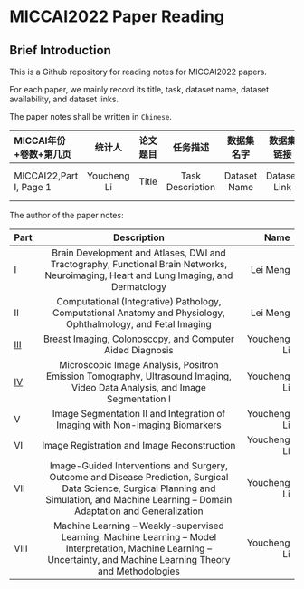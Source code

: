# MICCAI2022 Paper Reading

## Brief Introduction

This is a Github repository for reading notes for MICCAI2022 papers. 

For each paper, we mainly record its title, task, dataset name, dataset availability, and dataset links.

The paper notes shall be written in ``Chinese``.


| MICCAI年份+卷数+第几页|统计人 |   论文题目|任务描述|数据集名字	|数据集链接	|任务具体描述| 
| :----|:---: |   :---:|:---:|:---:	|:---:	|---:| 
|MICCAI22,Part I, Page 1|Youcheng Li|   Title|Task Description|Dataset Name|Dataset Link	|Task Detailed Description| 


The author of the paper notes: 

| Part | Description | Name |
| :--- | :---: |---: |
|I     | Brain Development and Atlases, DWI and Tractography, Functional Brain Networks, Neuroimaging, Heart and Lung Imaging, and Dermatology |Lei Meng |
|II    | Computational (Integrative) Pathology, Computational Anatomy and Physiology, Ophthalmology, and Fetal Imaging |Lei Meng |
|[III](Part%20III/notes.md)   | Breast Imaging, Colonoscopy, and Computer Aided Diagnosis |Youcheng Li |
|[IV](Part%20IV/notes.md)    | Microscopic Image Analysis, Positron Emission Tomography, Ultrasound Imaging, Video Data Analysis, and Image Segmentation I |Youcheng Li |
|V     | Image Segmentation II and Integration of Imaging with Non-imaging Biomarkers |Youcheng Li |
|VI    | Image Registration and Image Reconstruction |Youcheng Li |
|VII   | Image-Guided Interventions and Surgery, Outcome and Disease Prediction, Surgical Data Science, Surgical Planning and Simulation, and Machine Learning – Domain Adaptation and Generalization |Youcheng Li |
|VIII  | Machine Learning – Weakly-supervised Learning, Machine Learning – Model Interpretation, Machine Learning – Uncertainty, and Machine Learning Theory and Methodologies | Youcheng Li |